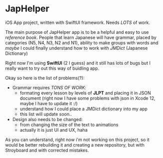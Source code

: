 # JapHelper
iOS App project, written with SwiftUI framework. Needs *LOTS* of work.

The main purpose of JapHelper app is to be a helpful and easy to use *reference book*. 
People that learn Japanese will have grammar, placed by categories (N5, N4, N3, N2 and N1), ability to make groups with words and *maybe* I could finally understand how to work with *JMDict* (Japanese Dictionary)

Right now I'm using **SwiftUI** (2 I guess) and it still has lots of bugs but I really want to try out this way of buidling app.

Okay so here is the list of problems(?):
- Grammar requires *TONS OF WORK*: 
  - formating every lesson by levels of **JLPT** and placing it in JSON document (right now I have some problems with json in Xcode 12, maybe I have to update it :/)
  - understand how I could place a JMDict dictionary into my app
  - this list will update soon..
- Design also needs to be changed:
  - from changing the size of the text to animations
  - actually it is just UI and UX, haha
  
 As you can understand, right now i'm not working on this project, so it would be better rebuilding it and creating a new repository, but with Stroyboard and with corrected mistakes.
